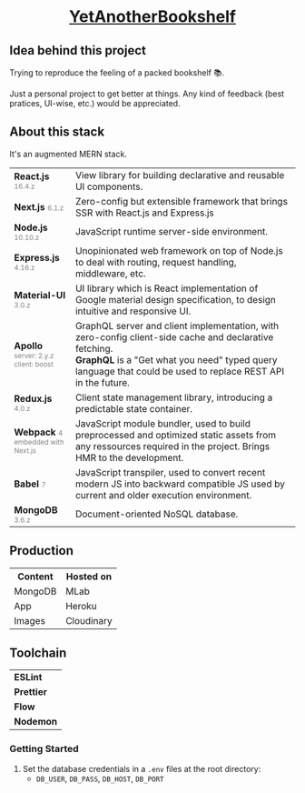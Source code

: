 <h1 align="center">
    <a href="https://yetanotherbookshelf.herokuapp.com">YetAnotherBookshelf</a>
</h1> 

Idea behind this project
----

Trying to reproduce the feeling of a packed bookshelf :books:.  

Just a personal project to get better at things. Any kind of feedback (best pratices, UI-wise, etc.) would be appreciated.


About this stack
----------------

It's an augmented MERN stack.

<table style="width:100%;">
    <tr>
        <td><b>React.js</b> <span style="font-size:75%;color:grey;">16.4.z</span></td>
        <td>View library for building declarative and reusable UI components.</td>
    </tr>
    <tr>
    	<td><b>Next.js</b> <span style="font-size:75%;color:grey;">6.1.z</span></td>
		<td>Zero-config but extensible framework that brings SSR with React.js and Express.js </td>
    </tr>
    <tr>
    	<td><b>Node.js</b> <span style="font-size:75%;color:grey;">10.10.z</span></td>
		<td>JavaScript runtime server-side environment.</td>
    </tr>
    <tr>
    	<td><b>Express.js</b> <span style="font-size:75%;color:grey;">4.16.z</span></td>
		<td>Unopinionated web framework on top of Node.js to deal with routing, request handling, middleware, etc.</td>
    </tr>
    <tr>
    	<td><b>Material-UI</b> <span style="font-size:75%;color:grey;">3.0.z</span></td>
		<td>UI library which is React implementation of Google material design specification, to design intuitive and responsive UI. </td>
    </tr>
    <tr>
    	<td>
            <b>Apollo</b> <span style="font-size:75%;color:grey;">
        	<br/>server: 2.y.z<br/>client: boost</span></td>
		<td>
            GraphQL server and client implementation, with zero-config client-side cache and declarative fetching.
            <br/>
            <b>GraphQL</b> is a "Get what you need" typed query language that could be used to replace REST API in the future.
        </td>
    </tr>
    <tr>
    	<td><b>Redux.js</b> <span style="font-size:75%;color:grey;">4.0.z</span></td>
		<td>Client state management library, introducing a predictable state container.</td>
    </tr>
    <tr>
    	<td><b>Webpack</b> <span style="font-size:75%;color:grey;">4<br>embedded with Next.js</span></td>
		<td>JavaScript module bundler, used to build preprocessed and optimized static assets from any ressources required in the project. Brings HMR to the development.</td>
    </tr>
    <tr>
    	<td><b>Babel</b> <span style="font-size:75%;color:grey;">7</span></td>
		<td>JavaScript transpiler, used to convert recent modern JS into backward compatible JS used by current and older execution environment.</td>
    </tr>
    <tr>
    	<td><b>MongoDB</b> <span style="font-size:75%;color:grey;">3.6.z</span></td>
		<td>Document-oriented NoSQL database.</td>
    </tr>
</table>


Production
----------
<table>
    <tr><th>Content</th><th>Hosted on</th></tr>
    <tr><td>MongoDB</td><td>MLab</td></tr>
    <tr><td>App</td><td>Heroku</td></tr>
    <tr><td>Images</td><td>Cloudinary</td></tr>
</table>

Toolchain
---------
<table>
    <tr><td><b>ESLint</b></td></tr>
    <tr><td><b>Prettier</b></td></tr>
    <tr><td><b>Flow</b></td></tr>
    <tr><td><b>Nodemon</b></td></tr>
</table>

### Getting Started
1. Set the database credentials in a `.env` files at the root directory:
    * `DB_USER`, `DB_PASS`, `DB_HOST`, `DB_PORT`
